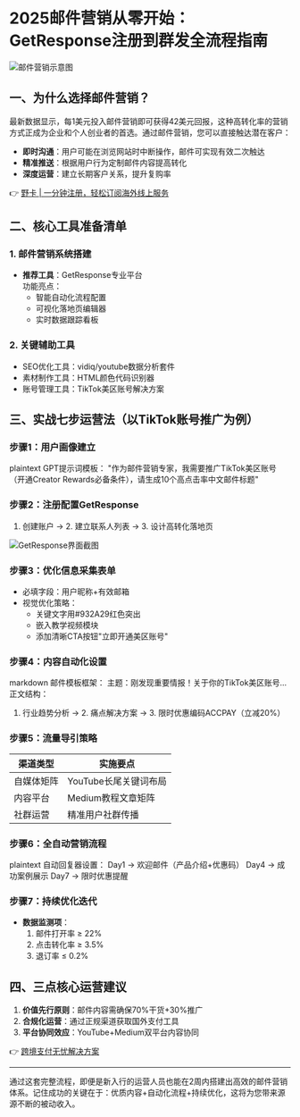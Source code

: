 # 2025邮件营销从零开始：GetResponse注册到群发全流程指南

![邮件营销示意图](https://via.placeholder.com/800x400)

## 一、为什么选择邮件营销？
最新数据显示，每1美元投入邮件营销即可获得42美元回报，这种高转化率的营销方式正成为企业和个人创业者的首选。通过邮件营销，您可以直接触达潜在客户：
- **即时沟通**：用户可能在浏览网站时中断操作，邮件可实现有效二次触达
- **精准推送**：根据用户行为定制邮件内容提高转化
- **深度运营**：建立长期客户关系，提升复购率

👉 [野卡 | 一分钟注册，轻松订阅海外线上服务](https://bbtdd.com/yeka)

## 二、核心工具准备清单
### 1. 邮件营销系统搭建
- **推荐工具**：GetResponse专业平台  
  功能亮点：
  - 智能自动化流程配置
  - 可视化落地页编辑器
  - 实时数据跟踪看板

### 2. 关键辅助工具
- SEO优化工具：vidiq/youtube数据分析套件
- 素材制作工具：HTML颜色代码识别器
- 账号管理工具：TikTok美区账号解决方案

## 三、实战七步运营法（以TikTok账号推广为例）
### 步骤1：用户画像建立
plaintext
GPT提示词模板：
"作为邮件营销专家，我需要推广TikTok美区账号（开通Creator Rewards必备条件），请生成10个高点击率中文邮件标题"


### 步骤2：注册配置GetResponse
1. 创建账户 → 2. 建立联系人列表 → 3. 设计高转化落地页

![GetResponse界面截图](https://via.placeholder.com/600x300)

### 步骤3：优化信息采集表单
- 必填字段：用户昵称+有效邮箱
- 视觉优化策略：
  - 关键文字用#932A29红色突出
  - 嵌入教学视频模块
  - 添加清晰CTA按钮"立即开通美区账号"

### 步骤4：内容自动化设置
markdown
邮件模板框架：
主题：刚发现重要情报！关于你的TikTok美区账号...
正文结构：
1. 行业趋势分析 → 2. 痛点解决方案 → 3. 限时优惠编码ACCPAY（立减20%）


### 步骤5：流量导引策略
| 渠道类型 | 实施要点 |
|---------|----------|
| 自媒体矩阵 | YouTube长尾关键词布局 |
| 内容平台 | Medium教程文章矩阵 |
| 社群运营 | 精准用户社群传播 |

### 步骤6：全自动营销流程
plaintext
自动回复器设置：
Day1 → 欢迎邮件（产品介绍+优惠码）
Day4 → 成功案例展示
Day7 → 限时优惠提醒


### 步骤7：持续优化迭代
- **数据监测项**：
  1. 邮件打开率 ≥ 22%
  2. 点击转化率 ≥ 3.5%
  3. 退订率 ≤ 0.2%

## 四、三点核心运营建议
1. **价值先行原则**：邮件内容需确保70%干货+30%推广
2. **合规化运营**：通过正规渠道获取国外支付工具
3. **平台协同效应**：YouTube+Medium双平台内容协同

👉 [跨境支付无忧解决方案](https://bbtdd.com/yeka)

---

通过这套完整流程，即便是新入行的运营人员也能在2周内搭建出高效的邮件营销体系。记住成功的关键在于：优质内容+自动化流程+持续优化，这将为您带来源源不断的被动收入。